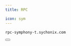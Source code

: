 ```yaml
---
title: RPC

icon: sym
---
```


<div class="code-block-wrapper"><!-- Note: Change nodename-->
  <pre><code>rpc-symphony-t.sychonix.com</code></pre>
  <button class="copy-btn"><i class="fas fa-copy"></i></button>
</div><!-- Note: Change nodename-->
